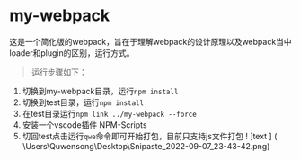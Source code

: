 # my-webpack
这是一个简化版的webpack，旨在于理解webpack的设计原理以及webpack当中
loader和plugin的区别，运行方式。<br>


> 运行步骤如下：
1. 切换到my-webpack目录，运行`npm install`
2. 切换到test目录，运行`npm install`
3. 在test目录运行`npm link ../my-webpack --force`
4. 安装一个vscode插件 NPM-Scripts
5. 切回test点击运行`qwe`命令即可开始打包，目前只支持js文件打包
! [text ] ( \Users\Quwensong\Desktop\Snipaste_2022-09-07_23-43-42.png)
